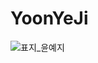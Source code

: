 # YoonYeJi
![표지_윤예지](https://user-images.githubusercontent.com/60260284/113490331-3403bc80-9504-11eb-9dc3-6614b01598b1.png)

